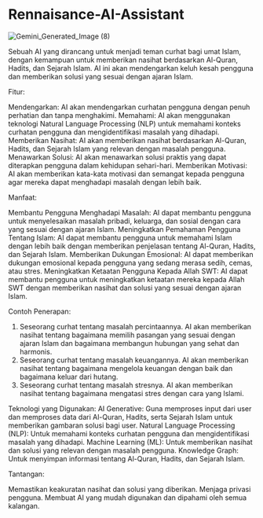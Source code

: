 # Rennaisance-AI-Assistant
![Gemini_Generated_Image (8)](https://github.com/ronnyfahrudin/Rennaisance-AI-Assistant/assets/59369289/1440322e-3cca-4220-8b27-e9d34a99d48e)


Sebuah AI yang dirancang untuk menjadi teman curhat bagi umat Islam, dengan kemampuan untuk memberikan nasihat berdasarkan Al-Quran, Hadits, dan Sejarah Islam. AI ini akan mendengarkan keluh kesah pengguna dan memberikan solusi yang sesuai dengan ajaran Islam.

Fitur:

Mendengarkan: AI akan mendengarkan curhatan pengguna dengan penuh perhatian dan tanpa menghakimi.
Memahami: AI akan menggunakan teknologi Natural Language Processing (NLP) untuk memahami konteks curhatan pengguna dan mengidentifikasi masalah yang dihadapi.
Memberikan Nasihat: AI akan memberikan nasihat berdasarkan Al-Quran, Hadits, dan Sejarah Islam yang relevan dengan masalah pengguna.
Menawarkan Solusi: AI akan menawarkan solusi praktis yang dapat diterapkan pengguna dalam kehidupan sehari-hari.
Memberikan Motivasi: AI akan memberikan kata-kata motivasi dan semangat kepada pengguna agar mereka dapat menghadapi masalah dengan lebih baik.

Manfaat:

Membantu Pengguna Menghadapi Masalah: AI dapat membantu pengguna untuk menyelesaikan masalah pribadi, keluarga, dan sosial dengan cara yang sesuai dengan ajaran Islam.
Meningkatkan Pemahaman Pengguna Tentang Islam: AI dapat membantu pengguna untuk memahami Islam dengan lebih baik dengan memberikan penjelasan tentang Al-Quran, Hadits, dan Sejarah Islam.
Memberikan Dukungan Emosional: AI dapat memberikan dukungan emosional kepada pengguna yang sedang merasa sedih, cemas, atau stres.
Meningkatkan Ketaatan Pengguna Kepada Allah SWT: AI dapat membantu pengguna untuk meningkatkan ketaatan mereka kepada Allah SWT dengan memberikan nasihat dan solusi yang sesuai dengan ajaran Islam.

Contoh Penerapan:

1. Seseorang curhat tentang masalah percintaannya. AI akan memberikan nasihat tentang bagaimana memilih pasangan yang sesuai dengan ajaran Islam dan bagaimana membangun hubungan yang sehat dan harmonis.
2. Seseorang curhat tentang masalah keuangannya. AI akan memberikan nasihat tentang bagaimana mengelola keuangan dengan baik dan bagaimana keluar dari hutang.
3. Seseorang curhat tentang masalah stresnya. AI akan memberikan nasihat tentang bagaimana mengatasi stres dengan cara yang Islami.

Teknologi yang Digunakan:
AI Generative: Guna memproses input dari user dan memproses data dari Al-Quran, Hadits, serta Sejarah Islam untuk memberikan gambaran solusi bagi user.
Natural Language Processing (NLP): Untuk memahami konteks curhatan pengguna dan mengidentifikasi masalah yang dihadapi.
Machine Learning (ML): Untuk memberikan nasihat dan solusi yang relevan dengan masalah pengguna.
Knowledge Graph: Untuk menyimpan informasi tentang Al-Quran, Hadits, dan Sejarah Islam.

Tantangan:

Memastikan keakuratan nasihat dan solusi yang diberikan.
Menjaga privasi pengguna.
Membuat AI yang mudah digunakan dan dipahami oleh semua kalangan.
